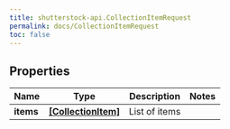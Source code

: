 ```yaml
---
title: shutterstock-api.CollectionItemRequest
permalink: docs/CollectionItemRequest
toc: false
---
```




## Properties

Name | Type | Description | Notes
------------ | ------------- | ------------- | -------------
**items** | [**[CollectionItem]**](CollectionItem) | List of items | 


